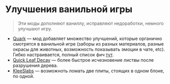 # Улучшения ванильной игры

>Эти  моды дополняют ваниллу, исправляют недоработки, немного улучшают игру.
+ [Quark](https://minecraft.curseforge.com/projects/quark) — мод добавляет множество улучшений, которые органично смотрятся в ванильной игре (заборы из разных материалов, разные окрасы для животных, возможность показывать эмоции в чате, etc). Гибко настраивается, полный список фич [тут](https://quark.vazkii.us).
+ [Quick Leaf Decay](https://minecraft.curseforge.com/projects/quick-leaf-decay) — более быстрое исчезновение листвы после разрушения дерева.
+ [KleeSlabs](https://minecraft.curseforge.com/projects/kleeslabs) — возможноть ломать две плиты, стоящих в одном блоке, по одной.
